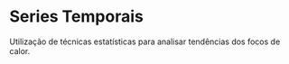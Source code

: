 # Series Temporais

Utilização de técnicas estatísticas para analisar tendências dos focos de calor.